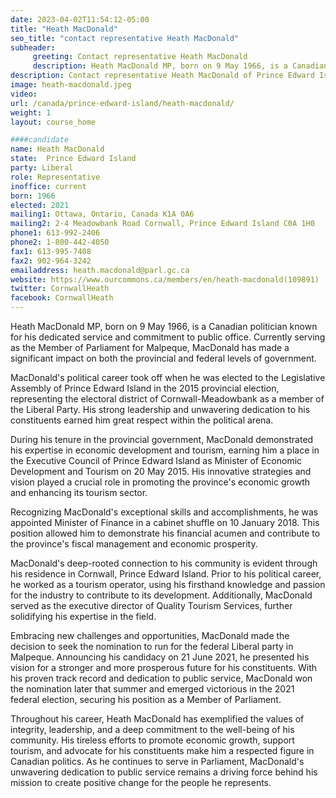 ```yaml
---
date: 2023-04-02T11:54:12-05:00
title: "Heath MacDonald"
seo_title: "contact representative Heath MacDonald"
subheader:
     greeting: Contact representative Heath MacDonald
     description: Heath MacDonald MP, born on 9 May 1966, is a Canadian politician known for his dedicated service and commitment to public office. Currently serving as the Member of Parliament for Malpeque, MacDonald has made a significant impact on both the provincial and federal levels of government.
description: Contact representative Heath MacDonald of Prince Edward Island. Contact information for Heath MacDonald includes email address, phone number, and mailing address.
image: heath-macdonald.jpeg
video:
url: /canada/prince-edward-island/heath-macdonald/
weight: 1
layout: course_home

####candidate
name: Heath MacDonald
state:	Prince Edward Island
party: Liberal
role: Representative
inoffice: current
born: 1966
elected: 2021
mailing1: Ottawa, Ontario, Canada K1A 0A6
mailing2: 2-4 Meadowbank Road Cornwall, Prince Edward Island C0A 1H0
phone1: 613-992-2406
phone2: 1-800-442-4050
fax1: 613-995-7408
fax2: 902-964-3242
emailaddress: heath.macdonald@parl.gc.ca
website: https://www.ourcommons.ca/members/en/heath-macdonald(109891)
twitter: CornwallHeath
facebook: CornwallHeath
---
```


Heath MacDonald MP, born on 9 May 1966, is a Canadian politician known for his dedicated service and commitment to public office. Currently serving as the Member of Parliament for Malpeque, MacDonald has made a significant impact on both the provincial and federal levels of government.

MacDonald's political career took off when he was elected to the Legislative Assembly of Prince Edward Island in the 2015 provincial election, representing the electoral district of Cornwall-Meadowbank as a member of the Liberal Party. His strong leadership and unwavering dedication to his constituents earned him great respect within the political arena.

During his tenure in the provincial government, MacDonald demonstrated his expertise in economic development and tourism, earning him a place in the Executive Council of Prince Edward Island as Minister of Economic Development and Tourism on 20 May 2015. His innovative strategies and vision played a crucial role in promoting the province's economic growth and enhancing its tourism sector.

Recognizing MacDonald's exceptional skills and accomplishments, he was appointed Minister of Finance in a cabinet shuffle on 10 January 2018. This position allowed him to demonstrate his financial acumen and contribute to the province's fiscal management and economic prosperity.

MacDonald's deep-rooted connection to his community is evident through his residence in Cornwall, Prince Edward Island. Prior to his political career, he worked as a tourism operator, using his firsthand knowledge and passion for the industry to contribute to its development. Additionally, MacDonald served as the executive director of Quality Tourism Services, further solidifying his expertise in the field.

Embracing new challenges and opportunities, MacDonald made the decision to seek the nomination to run for the federal Liberal party in Malpeque. Announcing his candidacy on 21 June 2021, he presented his vision for a stronger and more prosperous future for his constituents. With his proven track record and dedication to public service, MacDonald won the nomination later that summer and emerged victorious in the 2021 federal election, securing his position as a Member of Parliament.

Throughout his career, Heath MacDonald has exemplified the values of integrity, leadership, and a deep commitment to the well-being of his community. His tireless efforts to promote economic growth, support tourism, and advocate for his constituents make him a respected figure in Canadian politics. As he continues to serve in Parliament, MacDonald's unwavering dedication to public service remains a driving force behind his mission to create positive change for the people he represents.

